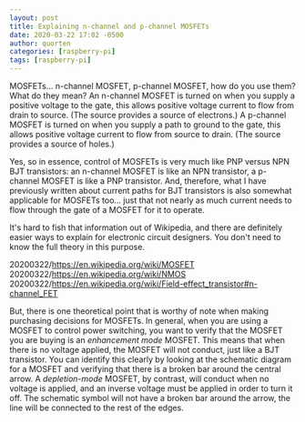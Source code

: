 ```yaml
---
layout: post
title: Explaining n-channel and p-channel MOSFETs
date: 2020-03-22 17:02 -0500
author: quorten
categories: [raspberry-pi]
tags: [raspberry-pi]
---
```


MOSFETs... n-channel MOSFET, p-channel MOSFET, how do you use them?
What do they mean?  An n-channel MOSFET is turned on when you supply a
positive voltage to the gate, this allows positive voltage current to
flow from drain to source.  (The source provides a source of
electrons.)  A p-channel MOSFET is turned on when you supply a path to
ground to the gate, this allows positive voltage current to flow from
source to drain.  (The source provides a source of holes.)

Yes, so in essence, control of MOSFETs is very much like PNP versus
NPN BJT transistors: an n-channel MOSFET is like an NPN transistor, a
p-channel MOSFET is like a PNP transistor.  And, therefore, what I
have previously written about current paths for BJT transistors is
also somewhat applicable for MOSFETs too... just that not nearly as
much current needs to flow through the gate of a MOSFET for it to
operate.

It's hard to fish that information out of Wikipedia, and there are
definitely easier ways to explain for electronic circuit designers.
You don't need to know the full theory in this purpose.

20200322/https://en.wikipedia.org/wiki/MOSFET  
20200322/https://en.wikipedia.org/wiki/NMOS  
20200322/https://en.wikipedia.org/wiki/Field-effect_transistor#n-channel_FET

<!-- more -->

But, there is one theoretical point that is worthy of note when making
purchasing decisions for MOSFETs.  In general, when you are using a
MOSFET to control power switching, you want to verify that the MOSFET
you are buying is an _enhancement mode_ MOSFET.  This means that when
there is no voltage applied, the MOSFET will not conduct, just like a
BJT transistor.  You can identify this clearly by looking at the
schematic diagram for a MOSFET and verifying that there is a broken
bar around the central arrow.  A _depletion-mode_ MOSFET, by contrast,
will conduct when no voltage is applied, and an inverse voltage must
be applied in order to turn it off.  The schematic symbol will not
have a broken bar around the arrow, the line will be connected to the
rest of the edges.
